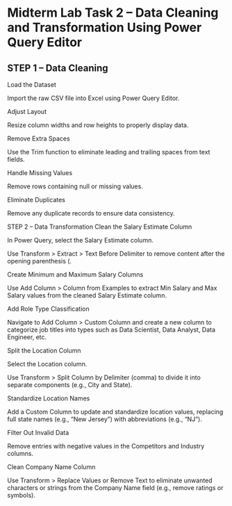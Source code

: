 # Midterm Lab Task 2 – Data Cleaning and Transformation Using Power Query Editor

## STEP 1 – Data Cleaning
Load the Dataset

Import the raw CSV file into Excel using Power Query Editor.

Adjust Layout

Resize column widths and row heights to properly display data.

Remove Extra Spaces

Use the Trim function to eliminate leading and trailing spaces from text fields.

Handle Missing Values

Remove rows containing null or missing values.

Eliminate Duplicates

Remove any duplicate records to ensure data consistency.

STEP 2 – Data Transformation
Clean the Salary Estimate Column

In Power Query, select the Salary Estimate column.

Use Transform > Extract > Text Before Delimiter to remove content after the opening parenthesis (.

Create Minimum and Maximum Salary Columns

Use Add Column > Column from Examples to extract Min Salary and Max Salary values from the cleaned Salary Estimate column.

Add Role Type Classification

Navigate to Add Column > Custom Column and create a new column to categorize job titles into types such as Data Scientist, Data Analyst, Data Engineer, etc.

Split the Location Column

Select the Location column.

Use Transform > Split Column by Delimiter (comma) to divide it into separate components (e.g., City and State).

Standardize Location Names

Add a Custom Column to update and standardize location values, replacing full state names (e.g., “New Jersey”) with abbreviations (e.g., “NJ”).

Filter Out Invalid Data

Remove entries with negative values in the Competitors and Industry columns.

Clean Company Name Column

Use Transform > Replace Values or Remove Text to eliminate unwanted characters or strings from the Company Name field (e.g., remove ratings or symbols).
